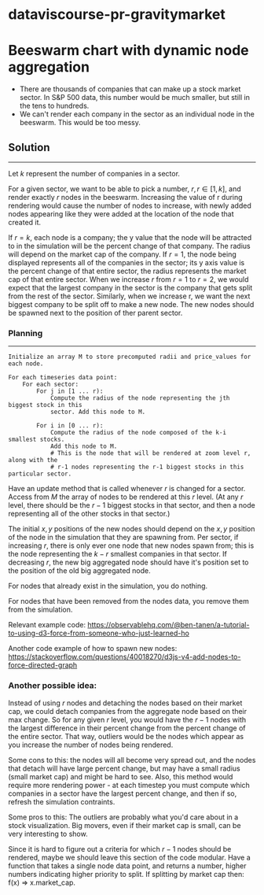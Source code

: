 # dataviscourse-pr-gravitymarket


# Beeswarm chart with dynamic node aggregation

* There are thousands of companies that can make up a stock market sector. In S&P 500 data, this number would be much smaller, but still in the tens to hundreds.
* We can't render each company in the sector as an individual node in the beeswarm. This would be too messy.

## Solution
---
Let $k$ represent the number of companies in a sector.

For a given sector, we want to be able to pick a number, $r, r \in [1, k]$, and render exactly $r$ nodes in the beeswarm. Increasing the value of r during rendering would cause the number of nodes to increase, with newly added nodes appearing like they were added at the location of the node that created it. 

If $r=k$, each node is a company; the y value that the node will be attracted to in the simulation will be the percent change of that company. The radius will depend on the market cap of the company. If $r=1$, the node being displayed represents all of the companies in the sector; its y axis value is the percent change of that entire sector, the radius represents the market cap of that entire sector. When we increase $r$ from $r=1$ to $r=2$, we would expect that the largest company in the sector is the company that gets split from the rest of the sector. Similarly, when we increase r, we want the next biggest company to be split off to make a new node. The new nodes should be spawned next to the position of ther parent sector.

### Planning
---

```
Initialize an array M to store precomputed radii and price_values for each node.

For each timeseries data point:
	For each sector:
		For j in [1 ... r):
			Compute the radius of the node representing the jth biggest stock in this 
			sector. Add this node to M.

		For i in [0 ... r):
			Compute the radius of the node composed of the k-i smallest stocks.
			Add this node to M.
			# This is the node that will be rendered at zoom level r, along with the 
			# r-1 nodes representing the r-1 biggest stocks in this particular sector. 
```

Have an update method that is called whenever $r$ is changed for a sector. Access from $M$ the array of nodes to be rendered at this $r$ level. (At any $r$ level, there should be the $r-1$ biggest stocks in that sector, and then a node representing all of the other stocks in that sector.)

The initial $x,y$ positions of the new nodes should depend on the $x, y$ position of the node in the simulation that they are spawning from. Per sector, if increasing $r$, there is only ever one node that new nodes spawn from; this is the node representing the $k-r$ smallest companies in that sector. If decreasing $r$, the new big aggregated node should have it's position set to the position of the old big aggregated node.

For nodes that already exist in the simulation, you do nothing.

For nodes that have been removed from the nodes data, you remove them from the simulation.

Relevant example code: https://observablehq.com/@ben-tanen/a-tutorial-to-using-d3-force-from-someone-who-just-learned-ho

Another code example of how to spawn new nodes: https://stackoverflow.com/questions/40018270/d3js-v4-add-nodes-to-force-directed-graph


### Another possible idea:

Instead of using $r$ nodes and detaching the nodes based on their market cap, we could detach companies from the aggregate node based on their max change. So for any given $r$ level, you would have the $r-1$ nodes with the largest difference in their percent change from the percent change of the entire sector. That way, outliers would be the nodes which appear as you increase the number of nodes being rendered. 

Some cons to this: the nodes will all become very spread out, and the nodes that detach will have large percent change, but may have a small radius (small market cap) and might be hard to see. Also, this method would require more rendering power - at each timestep you must compute which companies in a sector have the largest percent change, and then if so, refresh the simulation contraints. 

Some pros to this: The outliers are probably what you'd care about in a stock visualization. Big movers, even if their market cap is small, can be very interesting to show. 

Since it is hard to figure out a criteria for which $r-1$ nodes should be rendered, maybe we should leave this section of the code modular. Have a function that takes a single node data point, and returns a number, higher numbers indicating higher priority to split. If splitting by market cap then: f(x) => x.market_cap. 
